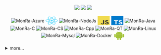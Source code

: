 <!--Hello
<h2><img src="https://emojis.slackmojis.com/emojis/images/1531849430/4246/blob-sunglasses.gif?1531849430" width="30"/> Hi 👋 , I'm MonRá! <img src="https://media.giphy.com/media/12oufCB0MyZ1Go/giphy.gif" width="50"></h2>
-->

<div>
  </p>
  <div align="center">
   <a href="https://www.facebook.com/ramon.chaib" target="_blank"><img src="https://img.shields.io/badge/-Facebook-%230077B5?style=for-the-badge&logo=facebook&logoColor=white" target="_blank"></a> 
  <a href="https://www.instagram.com/monrapps/" target="_blank"><img src="https://img.shields.io/badge/-Instagram-%23E4405F?style=for-the-badge&logo=instagram&logoColor=white" target="_blank"></a>
  <a href="https://www.linkedin.com/in/ramon-chaib-27007635/" target="_blank"><img src="https://img.shields.io/badge/-LinkedIn-%230077B5?style=for-the-badge&logo=linkedin&logoColor=white" target="_blank"></a>   
</div>
  
 <div style="display: inline_block" align="center"><br>
  <img align="center" alt="MonRa-Azure" height="30" width="40" src="https://cdn.jsdelivr.net/gh/devicons/devicon/icons/azure/azure-original.svg">
  <img align="center" alt="MonRa-React" height="30" width="40" src="https://raw.githubusercontent.com/devicons/devicon/master/icons/react/react-original.svg">
  <img align="center" alt="MonRa-NodeJs" height="30" width="40" src="https://cdn.jsdelivr.net/gh/devicons/devicon/icons/nodejs/nodejs-original.svg">
  <img align="center" alt="MonRa-Js" height="30" width="40" src="https://raw.githubusercontent.com/devicons/devicon/master/icons/javascript/javascript-original.svg">     <img align="center" alt="MonRa-Ts" height="30" width="40" src="https://raw.githubusercontent.com/devicons/devicon/master/icons/typescript/typescript-original.svg">
  <img align="center" alt="MonRa-Java" height="30" width="40" src="https://cdn.jsdelivr.net/gh/devicons/devicon/icons/java/java-original.svg">
  <img align="center" alt="MonRa-C" height="30" width="40" src="https://cdn.jsdelivr.net/gh/devicons/devicon/icons/c/c-original.svg">
  <img align="center" alt="MonRa-CS" height="30" width="40" src="https://cdn.jsdelivr.net/gh/devicons/devicon/icons/csharp/csharp-original.svg">
  <img align="center" alt="MonRa-Cpp" height="30" width="40" src="https://cdn.jsdelivr.net/gh/devicons/devicon/icons/cplusplus/cplusplus-original.svg">
  <img align="center" alt="MonRa-QT" height="30" width="40" src="https://cdn.jsdelivr.net/gh/devicons/devicon/icons/qt/qt-original.svg">
  <img align="center" alt="MonRa-Linux" height="30" width="40" src="https://cdn.jsdelivr.net/gh/devicons/devicon/icons/linux/linux-original.svg">
  <img align="center" alt="MonRa-Mysql" height="30" width="40" src="https://cdn.jsdelivr.net/gh/devicons/devicon/icons/mysql/mysql-original.svg">
  <img align="center" alt="MonRa-Docker" height="30" width="40" src="https://cdn.jsdelivr.net/gh/devicons/devicon/icons/docker/docker-original.svg">  
  <img align="center" alt="MonRa-Android" height="30" width="40" src="https://github.com/devicons/devicon/blob/master/icons/android/android-original.svg">
  
</div>
</a>

</br>
<!--
[![github activity graph](https://activity-graph.herokuapp.com/graph?username=monrapps&theme=chartreuse-dark)](https://github.com/monrapps/)
-->
<div>
<details>
      <summary>more...</summary>
      
<!--
### <img src="https://media.giphy.com/media/VgCDAzcKvsR6OM0uWg/giphy.gif" width="50"> A little more about me...  

```javascript
const monra = {
    pronouns: "He" | "Him",
    code: ["any"],
    askMeAbout: ["any"],
    technologies: {
        backEnd: {
            js: ["any"],
        },
        mobileApp: {
            native: ["Android Development"]
        },
        devOps: ["AWS", "Docker🐳", "Route53", "Nginx"],
        databases: ["mongo", "MySql", "sqlite"],
        misc: ["Firebase", "Socket.IO", "selenium", "open-cv", "php", "SuiteApp"]
    },
    architecture: ["Serverless Architecture", "Progressive web applications", "Single page applications"],
    currentFocus: "Building Robots to ease opertations",
    funFact: "There are two ways to write error-free programs; only the third one works"
};
```
-->

---
<!--START_SECTION:waka-->
![Code Time](http://img.shields.io/badge/Code%20Time-545%20hrs%2019%20mins-blue)

![Profile Views](http://img.shields.io/badge/Profile%20Views-0-blue)

![Lines of code](https://img.shields.io/badge/From%20Hello%20World%20I%27ve%20Written-3.0%20million%20lines%20of%20code-blue)

**🐱 My GitHub Data** 

> 📦 35.4 kB Used in GitHub's Storage 
 > 
> 🚫 Not Opted to Hire
 > 
> 📜 24 Public Repositories 
 > 
> 🔑 17 Private Repositories 
 > 
**I'm an Early 🐤** 

```text
🌞 Morning                7478 commits        █████████░░░░░░░░░░░░░░░░   34.83 % 
🌆 Daytime                9922 commits        ████████████░░░░░░░░░░░░░   46.22 % 
🌃 Evening                3364 commits        ████░░░░░░░░░░░░░░░░░░░░░   15.67 % 
🌙 Night                  704 commits         █░░░░░░░░░░░░░░░░░░░░░░░░   03.28 % 
```
📅 **I'm Most Productive on Thursday** 

```text
Monday                   4012 commits        █████░░░░░░░░░░░░░░░░░░░░   18.69 % 
Tuesday                  4026 commits        █████░░░░░░░░░░░░░░░░░░░░   18.75 % 
Wednesday                4142 commits        █████░░░░░░░░░░░░░░░░░░░░   19.29 % 
Thursday                 4527 commits        █████░░░░░░░░░░░░░░░░░░░░   21.09 % 
Friday                   2826 commits        ███░░░░░░░░░░░░░░░░░░░░░░   13.16 % 
Saturday                 1157 commits        █░░░░░░░░░░░░░░░░░░░░░░░░   05.39 % 
Sunday                   778 commits         █░░░░░░░░░░░░░░░░░░░░░░░░   03.62 % 
```


📊 **This Week I Spent My Time On** 

```text
🕑︎ Time Zone: America/Sao_Paulo

💬 Programming Languages: 
TypeScript               7 hrs 43 mins       ████████████░░░░░░░░░░░░░   48.35 % 
YAML                     2 hrs 52 mins       █████░░░░░░░░░░░░░░░░░░░░   18.01 % 
Markdown                 2 hrs 44 mins       ████░░░░░░░░░░░░░░░░░░░░░   17.18 % 
Other                    40 mins             █░░░░░░░░░░░░░░░░░░░░░░░░   04.25 % 
Bash                     36 mins             █░░░░░░░░░░░░░░░░░░░░░░░░   03.78 % 

🔥 Editors: 
VS Code                  15 hrs 59 mins      █████████████████████████   100.00 % 

🐱‍💻 Projects: 
wlm-backend              7 hrs 51 mins       ████████████░░░░░░░░░░░░░   49.15 % 
wlm-infra                5 hrs 21 mins       ████████░░░░░░░░░░░░░░░░░   33.49 % 
Markdown                 2 hrs 44 mins       ████░░░░░░░░░░░░░░░░░░░░░   17.18 % 
wlm-frontend             1 min               ░░░░░░░░░░░░░░░░░░░░░░░░░   00.18 % 

💻 Operating System: 
Linux                    13 hrs 14 mins      █████████████████████░░░░   82.82 % 
Windows                  2 hrs 44 mins       ████░░░░░░░░░░░░░░░░░░░░░   17.18 % 
```

**I Mostly Code in C++** 

```text
C++                      8 repos             ████░░░░░░░░░░░░░░░░░░░░░   16.33 % 
C                        8 repos             ████░░░░░░░░░░░░░░░░░░░░░   16.33 % 
TypeScript               4 repos             ██░░░░░░░░░░░░░░░░░░░░░░░   08.16 % 
HTML                     3 repos             ██░░░░░░░░░░░░░░░░░░░░░░░   06.12 % 
MQL5                     2 repos             █░░░░░░░░░░░░░░░░░░░░░░░░   04.08 % 
```



**Timeline**

![Lines of Code chart](https://raw.githubusercontent.com/monrapps/monrapps/master/assets/bar_graph.png)


 Last Updated on 06/04/2024 12:25:42 UTC
<!--END_SECTION:waka-->
